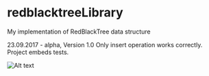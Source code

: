 # redblacktreeLibrary
My implementation of RedBlackTree data structure

23.09.2017 - alpha, Version 1.0
Only insert operation works correctly. Project embeds tests.

![Alt text](https://image.ibb.co/n0LNG5/rbt.png "Date: 23.09.2017")
